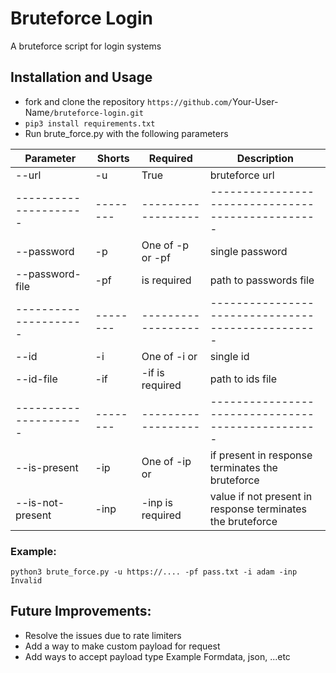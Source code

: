 Bruteforce Login
=================

A bruteforce script for login systems

Installation and Usage
----------------------

-   fork and clone the repository `https://github.com/`Your-User-Name`/bruteforce-login.git`
-   `pip3 install requirements.txt`
-   Run brute_force.py with the following parameters

| Parameter           | Shorts | Required         | Description                                     |
|---------------------|--------|------------------|-------------------------------------------------|
|  --url              |   -u   |   True           | bruteforce url                                  |
|---------------------|--------|------------------|-------------------------------------------------|
|  --password         |   -p   | One of -p or -pf | single password                                 |
|  --password-file    |   -pf  | is required      | path to passwords file                          |
|---------------------|--------|------------------|-------------------------------------------------|
|  --id               |   -i   | One of -i or     | single id                                       |
|  --id-file          |   -if  | -if is required  | path to ids file                                |
|---------------------|--------|------------------|-------------------------------------------------|
|  --is-present       |   -ip  | One of -ip or    | if present in response terminates the bruteforce|
|  --is-not-present   |  -inp  | -inp is required | value if not present in response terminates the bruteforce  |

### Example:
```
python3 brute_force.py -u https://.... -pf pass.txt -i adam -inp Invalid
``` 

Future Improvements:
--------------------
-   Resolve the issues due to rate limiters
-   Add a way to make custom payload for request
-   Add ways to accept payload type Example Formdata, json, ...etc

